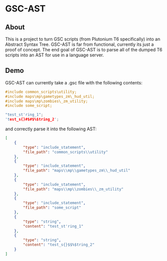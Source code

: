 # GSC-AST

## About

This is a project to turn GSC scripts (from Plutonium T6 specifically) into an Abstract Syntax Tree.
GSC-AST is far from functional, currently its just a proof of concept. The end goal of GSC-AST is to parse all of the dumped T6 scripts into an AST for use in a language server.

## Demo

GSC-AST can currently take a .gsc file with the following contents:

```c
#include common_scripts\utility;
#include maps\mp\gametypes_zm\_hud_util;
#include maps\mp\zombies\_zm_utility;
#include some_script;

"test_st'ring_1";
'test_s{}#$#$%$tring_2';
```

and correctly parse it into the following AST:

```json
[
    {
        "type": "include_statement",
        "file_path": "common_scripts\\utility"
    },
    {
        "type": "include_statement",
        "file_path": "maps\\mp\\gametypes_zm\\_hud_util"
    },
    {
        "type": "include_statement",
        "file_path": "maps\\mp\\zombies\\_zm_utility"
    },
    {
        "type": "include_statement",
        "file_path": "some_script"
    },
    {
        "type": "string",
        "content": "test_st'ring_1"
    },
    {
        "type": "string",
        "content": "test_s{}$$%$tring_2"
    }
]
```
